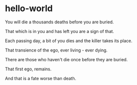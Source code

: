 # hello-world
You will die a thousands deaths before you are buried.

That which is in you and has left you are a sign of that.

Each passing day, a bit of you dies and the killer takes its place.

That transience of the ego, ever living - ever dying.

There are those who haven't die once before they are buried.

That first ego, remains.

And that is a fate worse than death.
